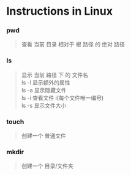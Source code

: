 # Instructions in Linux


### pwd 

> 查看 当前 目录 相对于 根 路径 的 绝对 路径<br/>
### ls 

> 显示 当前 路径 下 的 文件名 <br/>
> ls -l 显示额外的属性 <br/>
> ls -a 显示隐藏文件 <br/>
> ls -i 查看文件 i(每个文件唯一编号)<br/> 
> ls -s 显示文件大小 <br/>
### touch 

> 创建一个 普通文件<br/>
### mkdir
> 创建一个 目录/文件夹<br/>





